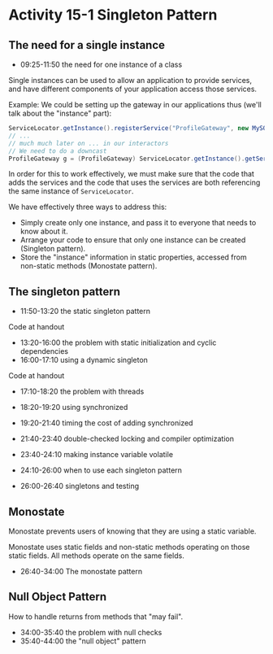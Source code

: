 # Activity 15-1 Singleton Pattern

## The need for a single instance

- 09:25-11:50 the need for one instance of a class

Single instances can be used to allow an application to provide services, and have different components of your application access those services.

Example: We could be setting up the gateway in our applications thus (we'll talk about the "instance" part):
```java
ServiceLocator.getInstance().registerService("ProfileGateway", new MySQLGateway());
// ...
// much much later on ... in our interactors
// We need to do a downcast
ProfileGateway g = (ProfileGateway) ServiceLocator.getInstance().getService("ProfileGateway");
```

In order for this to work effectively, we must make sure that the code that adds the services and the code that uses the services are both referencing the same instance of `ServiceLocator`.

We have effectively three ways to address this:

- Simply create only one instance, and pass it to everyone that needs to know about it.
- Arrange your code to ensure that only one instance can be created (Singleton pattern).
- Store the "instance" information in static properties, accessed from non-static methods (Monostate pattern).

## The singleton pattern

- 11:50-13:20 the static singleton pattern

Code at handout

- 13:20-16:00 the problem with static initialization and cyclic dependencies
- 16:00-17:10 using a dynamic singleton

Code at handout

- 17:10-18:20 the problem with threads
- 18:20-19:20 using synchronized
- 19:20-21:40 timing the cost of adding synchronized
- 21:40-23:40 double-checked locking and compiler optimization
- 23:40-24:10 making instance variable volatile
- 24:10-26:00 when to use each singleton pattern

- 26:00-26:40 singletons and testing

## Monostate

Monostate prevents users of knowing that they are using a static variable.

Monostate uses static fields and non-static methods operating on those static fields. All methods operate on the same fields.

- 26:40-34:00 The monostate pattern

## Null Object Pattern

How to handle returns from methods that "may fail".

- 34:00-35:40 the problem with null checks
- 35:40-44:00 the "null object" pattern

